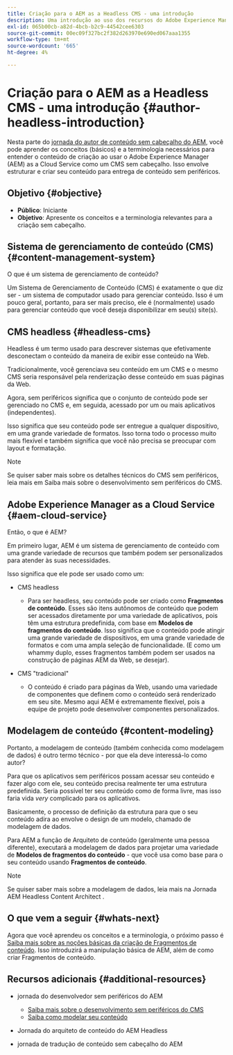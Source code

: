 ```yaml
---
title: Criação para o AEM as a Headless CMS - uma introdução
description: Uma introdução ao uso dos recursos do Adobe Experience Manager as a Cloud Service as a Headless CMS para criar conteúdo para seu projeto.
exl-id: 065b00cb-a82d-4bcb-b2c9-44542cee6303
source-git-commit: 00ec09f327bc2f382d263970e690ed067aaa1355
workflow-type: tm+mt
source-wordcount: '665'
ht-degree: 4%

---
```


# Criação para o AEM as a Headless CMS - uma introdução {#author-headless-introduction}

Nesta parte do [jornada do autor de conteúdo sem cabeçalho do AEM](overview.md), você pode aprender os conceitos (básicos) e a terminologia necessários para entender o conteúdo de criação ao usar o Adobe Experience Manager (AEM) as a Cloud Service como um CMS sem cabeçalho. Isso envolve estruturar e criar seu conteúdo para entrega de conteúdo sem periféricos.

## Objetivo {#objective}

* **Público**: Iniciante
* **Objetivo**: Apresente os conceitos e a terminologia relevantes para a criação sem cabeçalho.

## Sistema de gerenciamento de conteúdo (CMS) {#content-management-system}

O que é um sistema de gerenciamento de conteúdo?

Um Sistema de Gerenciamento de Conteúdo (CMS) é exatamente o que diz ser - um sistema de computador usado para gerenciar conteúdo. Isso é um pouco geral, portanto, para ser mais preciso, ele é (normalmente) usado para gerenciar conteúdo que você deseja disponibilizar em seu(s) site(s).

## CMS headless {#headless-cms}

Headless é um termo usado para descrever sistemas que efetivamente desconectam o conteúdo da maneira de exibir esse conteúdo na Web.

Tradicionalmente, você gerenciava seu conteúdo em um CMS e o mesmo CMS seria responsável pela renderização desse conteúdo em suas páginas da Web.

Agora, sem periféricos significa que o conjunto de conteúdo pode ser gerenciado no CMS e, em seguida, acessado por um ou mais aplicativos (independentes).

Isso significa que seu conteúdo pode ser entregue a qualquer dispositivo, em uma grande variedade de formatos. Isso torna todo o processo muito mais flexível e também significa que você não precisa se preocupar com layout e formatação.

>[!NOTE]
>
>Se quiser saber mais sobre os detalhes técnicos do CMS sem periféricos, leia mais em Saiba mais sobre o desenvolvimento sem periféricos do CMS.

## Adobe Experience Manager as a Cloud Service {#aem-cloud-service}

Então, o que é AEM?

Em primeiro lugar, AEM é um sistema de gerenciamento de conteúdo com uma grande variedade de recursos que também podem ser personalizados para atender às suas necessidades.

Isso significa que ele pode ser usado como um:

* CMS headless
   * Para ser headless, seu conteúdo pode ser criado como **Fragmentos de conteúdo**.
Esses são itens autônomos de conteúdo que podem ser acessados diretamente por uma variedade de aplicativos, pois têm uma estrutura predefinida, com base em **Modelos de fragmentos do conteúdo**.
Isso significa que o conteúdo pode atingir uma grande variedade de dispositivos, em uma grande variedade de formatos e com uma ampla seleção de funcionalidade.
(E como um whammy duplo, esses fragmentos também podem ser usados na construção de páginas AEM da Web, se desejar).

* CMS &quot;tradicional&quot;
   * O conteúdo é criado para páginas da Web, usando uma variedade de componentes que definem como o conteúdo será renderizado em seu site. Mesmo aqui AEM é extremamente flexível, pois a equipe de projeto pode desenvolver componentes personalizados.

## Modelagem de conteúdo {#content-modeling}

Portanto, a modelagem de conteúdo (também conhecida como modelagem de dados) é outro termo técnico - por que ela deve interessá-lo como autor?

Para que os aplicativos sem periféricos possam acessar seu conteúdo e fazer algo com ele, seu conteúdo precisa realmente ter uma estrutura predefinida. Seria possível ter seu conteúdo como de forma livre, mas isso faria vida *very* complicado para os aplicativos.

Basicamente, o processo de definição da estrutura para que o seu conteúdo adira ao envolve o design de um modelo, chamado de modelagem de dados.

Para AEM a função de Arquiteto de conteúdo (geralmente uma pessoa diferente), executará a modelagem de dados para projetar uma variedade de **Modelos de fragmentos do conteúdo** - que você usa como base para o seu conteúdo usando **Fragmentos de conteúdo**.

>[!NOTE]
>
>Se quiser saber mais sobre a modelagem de dados, leia mais na Jornada AEM Headless Content Architect .

## O que vem a seguir {#whats-next}

Agora que você aprendeu os conceitos e a terminologia, o próximo passo é [Saiba mais sobre as noções básicas da criação de Fragmentos de conteúdo](basics.md). Isso introduzirá a manipulação básica de AEM, além de como criar Fragmentos de conteúdo.

## Recursos adicionais {#additional-resources}

* jornada do desenvolvedor sem periféricos do AEM
   * [Saiba mais sobre o desenvolvimento sem periféricos do CMS](/help/journey-headless/developer/learn-about.md)
   * [Saiba como modelar seu conteúdo](/help/journey-headless/developer/model-your-content.md)

* Jornada do arquiteto de conteúdo do AEM Headless

* jornada de tradução de conteúdo sem cabeçalho do AEM
